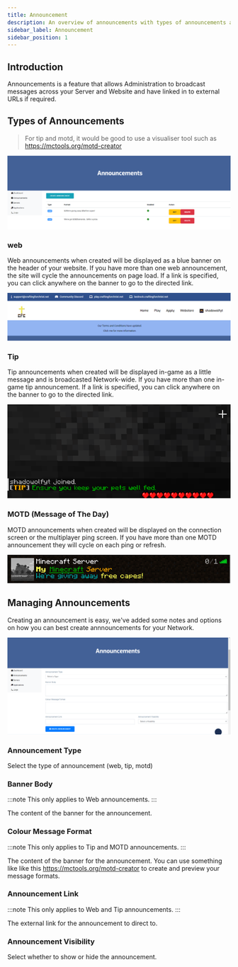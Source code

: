 ```yaml
---
title: Announcement
description: An overview of announcements with types of announcements and managing announcements for Administration.
sidebar_label: Announcement
sidebar_position: 1
---
```


## Introduction
Announcements is a feature that allows Administration to broadcast messages across your Server and Website and have linked in to external URLs if required.

## Types of Announcements
> For tip and motd, it would be good to use a visualiser tool such as https://mctools.org/motd-creator

![](../../../../src/img/products/zander/features/announcement/list.png)

### web
Web announcements when created will be displayed as a blue banner on the header of your website. If you have more than one web announcement, the site will cycle the announcements on page load. If a link is specified, you can click anywhere on the banner to go to the directed link.

![](../../../../src/img/products/zander/features/announcement/banner-display.png)

### Tip
Tip announcements when created will be displayed in-game as a little message and is broadcasted Network-wide. If you have more than one in-game tip announcement. If a link is specified, you can click anywhere on the banner to go to the directed link.

![](../../../../src/img/products/zander/features/announcement/tip-display.png)

### MOTD (Message of The Day)
MOTD announcements when created will be displayed on the connection screen or the multiplayer ping screen. If you have more than one MOTD announcement they will cycle on each ping or refresh.

![](../../../../src/img/products/zander/features/announcement/motd-display.png)

## Managing Announcements
Creating an announcement is easy, we've added some notes and options on how you can best create annnouncements for your Network.

![](../../../../src/img/products/zander/features/announcement/motd-create.png)

### Announcement Type
Select the type of announcement (web, tip, motd)

### Banner Body
:::note
This only applies to Web announcements.
:::

The content of the banner for the announcement. 

### Colour Message Format
:::note
This only applies to Tip and MOTD announcements.
:::

The content of the banner for the announcement. You can use something like like this https://mctools.org/motd-creator to create and preview your message formats.

### Announcement Link
:::note
This only applies to Web and Tip announcements.
:::

The external link for the announcement to direct to.

### Announcement Visibility
Select whether to show or hide the announcement.